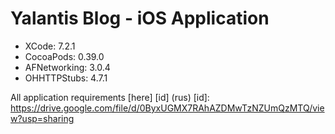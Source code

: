 # Yalantis Blog - iOS Application #

- XCode: 7.2.1
- CocoaPods: 0.39.0
- AFNetworking: 3.0.4
- OHHTTPStubs: 4.7.1

All application requirements [here] [id] (rus)
[id]: https://drive.google.com/file/d/0ByxUGMX7RAhAZDMwTzNZUmQzMTQ/view?usp=sharing
